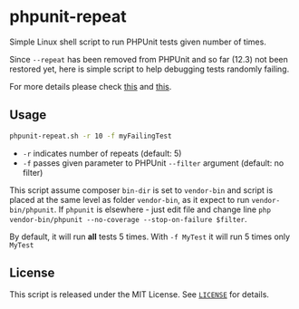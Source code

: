 # phpunit-repeat

Simple Linux shell script to run PHPUnit tests given number of times.

Since `--repeat` has been removed from PHPUnit and so far (12.3) not been restored yet, here is simple script to help debugging tests randomly failing.

For more details please check [this](https://github.com/sebastianbergmann/phpunit/issues/5174) and [this](https://github.com/sebastianbergmann/phpunit/issues/5718).

## Usage

```bash
phpunit-repeat.sh -r 10 -f myFailingTest
```

* `-r` indicates number of repeats (default: 5)
* `-f` passes given parameter to PHPUnit `--filter` argument (default: no filter)

This script assume composer `bin-dir` is set to `vendor-bin` and script is placed at the same level as folder `vendor-bin`, as it expect to run `vendor-bin/phpunit`. If `phpunit` is elsewhere - just edit file and change line `php vendor-bin/phpunit --no-coverage --stop-on-failure $filter`.

By default, it will run **all** tests 5 times. With `-f MyTest` it will run 5 times only `MyTest`

## License

This script is released under the MIT License. See [`LICENSE`](LICENSE) for details.